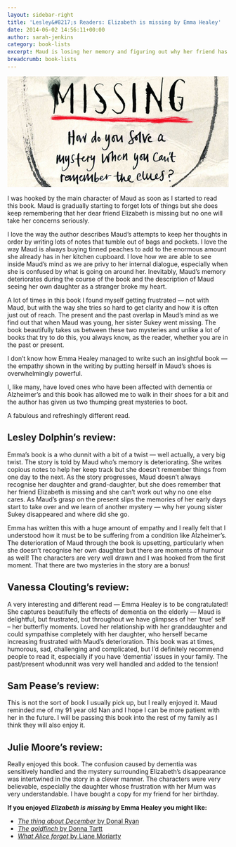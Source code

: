 ```yaml
---
layout: sidebar-right
title: 'Lesley&#8217;s Readers: Elizabeth is missing by Emma Healey'
date: 2014-06-02 14:56:11+00:00
author: sarah-jenkins
category: book-lists
excerpt: Maud is losing her memory and figuring out why her friend has gone missing.
breadcrumb: book-lists
---
```

![Elizabeth is missing by Emma Healey](/images/featured/featured-elizabeth-is-missing.jpg)

I was hooked by the main character of Maud as soon as I started to read this book. Maud is gradually starting to forget lots of things but she does keep remembering that her dear friend Elizabeth is missing but no one will take her concerns seriously.

I love the way the author describes Maud’s attempts to keep her thoughts in order by writing lots of notes that tumble out of bags and pockets. I love the way Maud is always buying tinned peaches to add to the enormous amount she already has in her kitchen cupboard. I love how we are able to see inside Maud’s mind as we are privy to her internal dialogue, especially when she is confused by what is going on around her. Inevitably, Maud’s memory deteriorates during the course of the book and the description of Maud seeing her own daughter as a stranger broke my heart.

A lot of times in this book I found myself getting frustrated — not with Maud, but with the way she tries so hard to get clarity and how it is often just out of reach. The present and the past overlap in Maud’s mind as we find out that when Maud was young, her sister Sukey went missing. The book beautifully takes us between these two mysteries and unlike a lot of books that try to do this, you always know, as the reader, whether you are in the past or present.

I don’t know how Emma Healey managed to write such an insightful book — the empathy shown in the writing by putting herself in Maud’s shoes is overwhelmingly powerful.

I, like many, have loved ones who have been affected with dementia or Alzheimer&#8217;s and this book has allowed me to walk in their shoes for a bit and the author has given us two thumping great mysteries to boot.

A fabulous and refreshingly different read.

## Lesley Dolphin&#8217;s review:

Emma’s book is a who dunnit with a bit of a twist — well actually, a very big twist. The story is told by Maud who’s memory is deteriorating. She writes copious notes to help her keep track but she doesn’t remember things from one day to the next. As the story progresses, Maud doesn’t always recognise her daughter and grand-daughter, but she does remember that her friend Elizabeth is missing and she can’t work out why no one else cares. As Maud’s grasp on the present slips the memories of her early days start to take over and we learn of another mystery — why her young sister Sukey disappeared and where did she go.

Emma has written this with a huge amount of empathy and I really felt that I understood how it must be to be suffering from a condition like Alzheimer&#8217;s. The deterioration of Maud through the book is upsetting, particularly when she doesn’t recognise her own daughter but there are moments of humour as well! The characters are very well drawn and I was hooked from the first moment. That there are two mysteries in the story are a bonus!

## Vanessa Clouting&#8217;s review:

A very interesting and different read — Emma Healey is to be congratulated! She captures beautifully the effects of dementia on the elderly — Maud is delightful, but frustrated, but throughout we have glimpses of her ‘true’ self – her butterfly moments. Loved her relationship with her granddaughter and could sympathise completely with her daughter, who herself became increasing frustrated with Maud’s deterioration. This book was at times, humorous, sad, challenging and complicated, but I’d definitely recommend people to read it, especially if you have ‘dementia’ issues in your family. The past/present whodunnit was very well handled and added to the tension!

## Sam Pease&#8217;s review:

This is not the sort of book I usually pick up, but I really enjoyed it. Maud reminded me of my 91 year old Nan and I hope I can be more patient with her in the future. I will be passing this book into the rest of my family as I think they will also enjoy it.

## Julie Moore&#8217;s review:

Really enjoyed this book. The confusion caused by dementia was sensitively handled and the mystery surrounding Elizabeth’s disappearance was intertwined in the story in a clever manner. The characters were very believable, especially the daughter whose frustration with her Mum was very understandable. I have bought a copy for my friend for her birthday.

**If you enjoyed <cite>Elizabeth is missing</cite> by Emma Healey you might like:**

* [<cite>The thing about December</cite> by Donal Ryan](http://suffolk.spydus.co.uk/cgi-bin/spydus.exe/ENQ/OPAC/BIBENQ/5891183?QRY=CTIBIB%3C%20IRN(24546332)&QRYTEXT=The%20thing%20about%20December)
* [<cite>The goldfinch</cite> by Donna Tartt](http://suffolk.spydus.co.uk/cgi-bin/spydus.exe/ENQ/OPAC/BIBENQ/5890919?QRY=CTIBIB%3C%20IRN(24790609)&QRYTEXT=The%20goldfinch)
* [<cite>What Alice forgot</cite> by Liane Moriarty](http://suffolk.spydus.co.uk/cgi-bin/spydus.exe/ENQ/OPAC/BIBENQ/5890588?QRY=CTIBIB%3C%20IRN(126015)&QRYTEXT=What%20Alice%20forgot)
